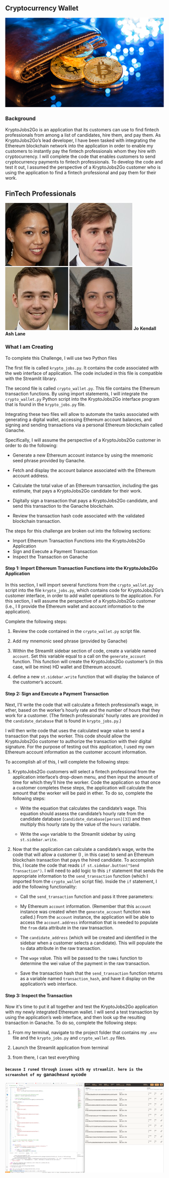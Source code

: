 ## Cryptocurrency Wallet

![](19-4-challenge-image.png)

### Background

KryptoJobs2Go is an application that its customers can use to find fintech professionals from among a list of candidates, hire them, and pay them. As KryptoJobs2Go’s lead developer, I have been tasked with integrating the Ethereum blockchain network into the application in order to enable my customers to instantly pay the fintech professionals whom they hire with cryptocurrency.
I will complete the code that enables customers to send cryptocurrency payments to fintech professionals. To develop the code and test it out, I assumed the perspective of a KryptoJobs2Go customer who is using the application to find a fintech professional and pay them for their work.

## FinTech Professionals
![Jo](jo.jpeg)    ![Kendall](kendall.jpeg)    ![Ash](ash.jpeg)       ![Lane](lane.jpeg)
    **Jo**           **Kendall**                **Ash**                    **Lane**

### What I am Creating

To complete this Challenge, I will use two Python files

The first file is called `krypto_jobs.py`. It contains the code associated with the web interface of application. The code included in this file is compatible with the Streamlit library. 

The second file is called `crypto_wallet.py`. This file contains the Ethereum transaction functions. By using import statements, I will integrate the `crypto_wallet.py` Python script into the KryptoJobs2Go interface program that is found in the `krypto_jobs.py` file.

Integrating these two files will allow to automate the tasks associated with generating a digital wallet, accessing Ethereum account balances, and signing and sending transactions via a personal Ethereum blockchain called Ganache.

Specifically, I will assume the perspective of a KryptoJobs2Go customer in order to do the following:

* Generate a new Ethereum account instance by using the mnemonic seed phrase provided by Ganache.

* Fetch and display the account balance associated with the Ethereum account address.

* Calculate the total value of an Ethereum transaction, including the gas estimate, that pays a KryptoJobs2Go candidate for their work.

* Digitally sign a transaction that pays a KryptoJobs2Go candidate, and send this transaction to the Ganache blockchain.

* Review the transaction hash code associated with the validated blockchain transaction.



The steps for this challenge are broken out into the following sections:

* Import Ethereum Transaction Functions into the KryptoJobs2Go Application
* Sign and Execute a Payment Transaction
* Inspect the Transaction on Ganache

#### Step 1: Import Ethereum Transaction Functions into the KryptoJobs2Go Application

In this section, I will import several functions from the `crypto_wallet.py` script into the file `krypto_jobs.py`, which contains code for KryptoJobs2Go’s customer interface, in order to add wallet operations to the application. For this section, I will assume the perspective of a KryptoJobs2Go customer (i.e., I ll provide the Ethereum wallet and account information to the application).

Complete the following steps:

1. Review the code contained in the `crypto_wallet.py` script file. 

2. Add my mnemonic seed phrase (provided by Ganache) 

3. Within the Streamlit sidebar section of code, create a variable named `account`. Set this variable equal to a call on the `generate_account` function. This function will create the KryptoJobs2Go customer’s (in this case, will be mine) HD wallet and Ethereum account.

4. define a new `st.sidebar.write` function that will display the balance of the customer’s account.

#### Step 2: Sign and Execute a Payment Transaction

Next, I'll write the code that will calculate a fintech professional’s wage, in ether, based on the worker’s hourly rate and the number of hours that they work for a customer. (The fintech professionals’ hourly rates are provided in the `candidate_database` that is found in `krypto_jobs.py`.)

I will then write code that uses the calculated wage value to send a transaction that pays the worker. This code should allow the KryptoJobs2Go customer to authorize the transaction with their digital signature. For the purpose of testing out this application,  I used my own Ethereum account information as the customer account information.

To accomplish all of this, I will complete the following steps:

1. KryptoJobs2Go customers will select a fintech professional from the application interface’s drop-down menu, and then input the amount of time for which they’ll hire the worker. Code the application so that once a customer completes these steps, the application will calculate the amount that the worker will be paid in ether. To do so, complete the following steps:

    * Write the equation that calculates the candidate’s wage. This equation should assess the candidate’s hourly rate from the candidate database (`candidate_database[person][3]`) and then multiply this hourly rate by the value of the `hours` variable.

    * Write the `wage` variable to the Streamlit sidebar by using `st.sidebar.write`.

2. Now that the application can calculate a candidate’s wage, write the code that will allow a customer (I , in this case) to send an Ethereum blockchain transaction that pays the hired candidate. To accomplish this, I locate the code that reads `if st.sidebar.button("Send Transaction")`. I will need to add logic to this `if` statement that sends the appropriate information to the `send_transaction` function (which I imported from the `crypto_wallet` script file). Inside the `if` statement, I add the following functionality:

    * Call the `send_transaction` function and pass it three parameters:

    * My Ethereum `account` information. (Remember that this `account` instance was created when the `generate_account` function was called.) From the `account` instance, the application will be able to access the `account.address` information that is needed to populate the `from` data attribute in the raw transaction.

    * The `candidate_address` (which will be created and identified in the sidebar when a customer selects a candidate). This will populate the `to` data attribute in the raw transaction.

    * The `wage` value. This will be passed to the `toWei` function to determine the wei value of the payment in the raw transaction.

    * Save the transaction hash that the `send_transaction` function returns as a variable named `transaction_hash`, and have it display on the application’s web interface.

#### Step 3: Inspect the Transaction

Now it's time to put it all together and test the KryptoJobs2Go application with my newly integrated Ethereum wallet. I will send a test transaction by using the application’s web interface, and then look up the resulting transaction in Ganache. To do so, complete the following steps:

1. From my terminal, navigate to the project folder that contains my `.env` file and the `krypto_jobs.py` and `crypto_wallet.py` files.

2. Launch the Streamlit application from terminal

3. from there, I can test everything

#### `because I runed through issues with my streamlit. here is the screanshot of my `ganache` and my `code
![](Screenshot_20230223_020632.png)
